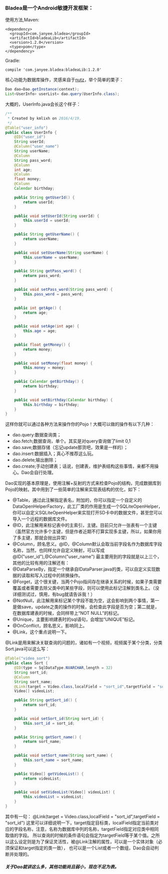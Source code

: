 ### Bladea是一个Android敏捷开发框架：
使用方法,Maven:
```
<dependency>
  <groupId>com.janyee.bladea</groupId>
  <artifactId>bladeaLib</artifactId>
  <version>1.2.0</version>
  <type>pom</type>
</dependency>
```
Gradle:

```
compile 'com.janyee.bladea:bladeaLib:1.2.0'
```

核心功能为数据库操作，灵感来自于[nutz](http://www.nutzam.com/)，举个简单的栗子：

```java
Dao dao=Dao.getInstance(context);
List<UserInfo> userList= dao.query(UserInfo.class);
```
大概的，UserInfo.java会长这个样子：
```java
/**
 * Created by kmlixh on 2016/4/19.
 */
@Table("user_info")
public class UserInfo {
    @ID("user_id")
    String userId;
    @Column("user_name")
    String userName;
    @Column
    String pass_word;
    @Column
    int age;
    @Column
    float money;
    @Column
    Calendar birthday;

    public String getUserId() {
        return userId;
    }

    public void setUserId(String userId) {
        this.userId = userId;
    }

    public String getUserName() {
        return userName;
    }

    public void setUserName(String userName) {
        this.userName = userName;
    }

    public String getPass_word() {
        return pass_word;
    }

    public void setPass_word(String pass_word) {
        this.pass_word = pass_word;
    }

    public int getAge() {
        return age;
    }

    public void setAge(int age) {
        this.age = age;
    }

    public float getMoney() {
        return money;
    }

    public void setMoney(float money) {
        this.money = money;
    }

    public Calendar getBirthday() {
        return birthday;
    }

    public void setBirthday(Calendar birthday) {
        this.birthday = birthday;
    }
}

```
这样你就可以通过各种方法来操作你的Pojo！大概可以做的操作有以下几种：

* dao.query:数据查询类；
* dao.fetch;数据查询，单个。其实是对query查询做了limit 0,1
* dao.save;数据存储（忘记update那货吧，效果是一样的）；
* dao.insert:数据插入；真心不推荐这么玩。
* dao.delete;输出删除；
* dao.create;手动创建表；话说，创建表，维护表结构这些事情，亲都不用操心。Dao会自行处理。

Dao实现的基本原理是，使用注解+反射的方式来检查Pojo的结构，完成数据库到Pojo的映射。其中用到了一些简单的注解来实现表结构的优化，如下：
* @Table，通过此注解指定表名，附加的，你可以指定一个自定义的DataOpenHelperFactory，此工厂类的作用是生成一个SQLiteOpenHelper，你可以自定义SQLiteOpenHelper来实现打开SD卡中的数据文件，甚至您可以导入一个远程的数据库文件。
* @ID，此注解用来标记表中的主索引，主键。目前只允许一张表有一个主键（虽然官方允许多个主键，但是作者近期不打算实现多主键，所以，如果你用了多主键，那就会抛出异常）
* @Column，顾名思义。@ID，@Column默认会取当前字段名作为数据库字段名称，当然，也同样允许自定义映射，可以写成@ID("user_id"),@Column("user_name")
最主要用到的字段就是以上三个，其他的比较有用的注解还有：
* @DataParseBy，指定一个继承自IDataParser.java的类，可以自定义实现数据的读取和写入过程中的转换操作。
* @Forget，这个很关键，当两个Pojo指间存在继承关系的时候，如果子类需要覆盖或者需要去除父类中的某些字段，则可以使用此标记注解到类名上。（没详细测试过，慎用，有bug就请告诉我！）
* @NotNull，此注解用来标记某个字段不能为空，这会影响到两个事情，第一是做save，update之类的操作的时候，会检查此字段是否为空；第二就是，在数据库建表的时候，会同样带上“NOT NULL”的标记。
* @Unique，主要影响建表时的sql语句，会增加“UNIQUE”标记。
* @OnConflict，顾名思义，影响同上。
* @Link，这个重点说明一下。

@Link是用来解决关联查询的问题的，诸如有一个视频，视频属于某个分类，分类Sort.java可以这么写：

```java
@Table("video_sort")
public class Sort {
    @ID(type = SqlDataType.NVARCHAR,length = 32)
    String sort_id;
    @Column
    String sort_name;
    @Link(target = Video.class,localField = "sort_id",targetField = "sort_id")
    Video[] videoList;

    public String getSort_id() {
        return sort_id;
    }

    public void setSort_id(String sort_id) {
        this.sort_id = sort_id;
    }

    public String getSort_name() {
        return sort_name;
    }

    public void setSort_name(String sort_name) {
        this.sort_name = sort_name;
    }

    public Video[] getVideoList() {
        return videoList;
    }

    public void setVideoList(Video[] videoList) {
        this.videoList = videoList;
    }
}
```
其中有一句： @Link(target = Video.class,localField = "sort_id",targetField = "sort_id")
这里可以详细说明一下，target指定目标类，localField指定当前类对应的字段名称，注意，名称为数据库中列的名称，targetField指定对应类中相同取值的字段。
所以查询的时候的条件语句会指定为targetField等于某个值。之所以这么设定则是为了保证灵活性，被@Link注解的属性，可以是一个实体对象（必须保证和target指定的类一致），
也可以是一个List或者一个数组，Dao会自动判断并处理的。

#### *关于Dao就讲这么多，其他功能尚且弱小，现在不足为表。*

